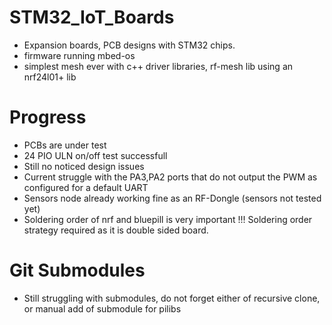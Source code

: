 # STM32_IoT_Boards
* Expansion boards, PCB designs with STM32 chips.
* firmware running mbed-os
* simplest mesh ever with c++ driver libraries, rf-mesh lib using an nrf24l01+ lib

# Progress
* PCBs are under test
* 24 PIO ULN on/off test successfull
* Still no noticed design issues
* Current struggle with the PA3,PA2 ports that do not output the PWM as configured for a default UART
* Sensors node already working fine as an RF-Dongle (sensors not tested yet)
* Soldering order of nrf and bluepill is very important !!! Soldering order strategy required as it is double sided board.

# Git Submodules
* Still struggling with submodules, do not forget either of recursive clone, or manual add of submodule for pilibs
